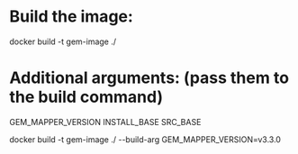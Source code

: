 # Build the image:
docker build -t gem-image ./ 

# Additional arguments: (pass them to the build command)
  GEM_MAPPER_VERSION
  INSTALL_BASE
  SRC_BASE

docker build -t gem-image ./ --build-arg GEM_MAPPER_VERSION=v3.3.0

